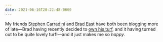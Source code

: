 ```yaml
---
date: 2021-06-16T20:22:48-0600
---
```


My friends [Stephen Carradini][stephen] and [Brad East][brad] have both been blogging more of late—Brad having recently decided to [own his turf][jacobs], and it having turned out to be quite lovely turf!—and it just makes me so *happy*.

[stephen]: https://stephencarradini.com
[brad]: https://www.bradeast.org
[jacobs]: https://hedgehogreview.com/issues/the-human-and-the-digital/articles/tending-the-digital-commons